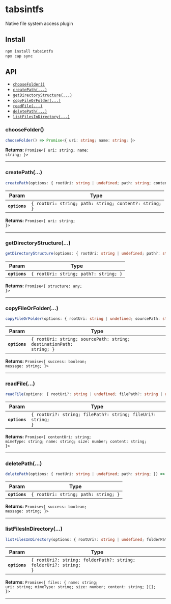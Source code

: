 # tabsintfs

Native file system access plugin

## Install

```bash
npm install tabsintfs
npx cap sync
```

## API

<docgen-index>

* [`chooseFolder()`](#choosefolder)
* [`createPath(...)`](#createpath)
* [`getDirectoryStructure(...)`](#getdirectorystructure)
* [`copyFileOrFolder(...)`](#copyfileorfolder)
* [`readFile(...)`](#readfile)
* [`deletePath(...)`](#deletepath)
* [`listFilesInDirectory(...)`](#listfilesindirectory)

</docgen-index>

<docgen-api>
<!--Update the source file JSDoc comments and rerun docgen to update the docs below-->

### chooseFolder()

```typescript
chooseFolder() => Promise<{ uri: string; name: string; }>
```

**Returns:** <code>Promise&lt;{ uri: string; name: string; }&gt;</code>

--------------------


### createPath(...)

```typescript
createPath(options: { rootUri: string | undefined; path: string; content?: string; }) => Promise<{ uri: string; }>
```

| Param         | Type                                                              |
| ------------- | ----------------------------------------------------------------- |
| **`options`** | <code>{ rootUri: string; path: string; content?: string; }</code> |

**Returns:** <code>Promise&lt;{ uri: string; }&gt;</code>

--------------------


### getDirectoryStructure(...)

```typescript
getDirectoryStructure(options: { rootUri: string | undefined; path?: string; }) => Promise<{ structure: any; }>
```

| Param         | Type                                             |
| ------------- | ------------------------------------------------ |
| **`options`** | <code>{ rootUri: string; path?: string; }</code> |

**Returns:** <code>Promise&lt;{ structure: any; }&gt;</code>

--------------------


### copyFileOrFolder(...)

```typescript
copyFileOrFolder(options: { rootUri: string | undefined; sourcePath: string; destinationPath: string; }) => Promise<{ success: boolean; message: string; }>
```

| Param         | Type                                                                           |
| ------------- | ------------------------------------------------------------------------------ |
| **`options`** | <code>{ rootUri: string; sourcePath: string; destinationPath: string; }</code> |

**Returns:** <code>Promise&lt;{ success: boolean; message: string; }&gt;</code>

--------------------


### readFile(...)

```typescript
readFile(options: { rootUri?: string | undefined; filePath?: string | undefined; fileUri?: string | undefined; }) => Promise<{ contentUri: string; mimeType: string; name: string; size: number; content: string; }>
```

| Param         | Type                                                                    |
| ------------- | ----------------------------------------------------------------------- |
| **`options`** | <code>{ rootUri?: string; filePath?: string; fileUri?: string; }</code> |

**Returns:** <code>Promise&lt;{ contentUri: string; mimeType: string; name: string; size: number; content: string; }&gt;</code>

--------------------


### deletePath(...)

```typescript
deletePath(options: { rootUri: string | undefined; path: string; }) => Promise<{ success: boolean; message: string; }>
```

| Param         | Type                                            |
| ------------- | ----------------------------------------------- |
| **`options`** | <code>{ rootUri: string; path: string; }</code> |

**Returns:** <code>Promise&lt;{ success: boolean; message: string; }&gt;</code>

--------------------


### listFilesInDirectory(...)

```typescript
listFilesInDirectory(options: { rootUri?: string | undefined; folderPath?: string | undefined; folderUri?: string | undefined; }) => Promise<{ files: { name: string; uri: string; mimeType: string; size: number; content: string; }[]; }>
```

| Param         | Type                                                                        |
| ------------- | --------------------------------------------------------------------------- |
| **`options`** | <code>{ rootUri?: string; folderPath?: string; folderUri?: string; }</code> |

**Returns:** <code>Promise&lt;{ files: { name: string; uri: string; mimeType: string; size: number; content: string; }[]; }&gt;</code>

--------------------

</docgen-api>
